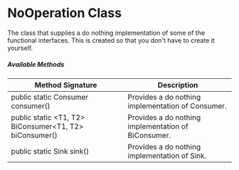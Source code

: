 # NoOperation Class

The class that supplies a do nothing implementation of some of the functional interfaces. This is created so that you don't have to create it yourself.

##### Available Methods

| Method Signature                                       | Description                                         |
| ------------------------------------------------------ | --------------------------------------------------- |
| public static <T> Consumer<T> consumer()               | Provides a do nothing implementation of Consumer.   |
| public static <T1, T2> BiConsumer<T1, T2> biConsumer() | Provides a do nothing implementation of BiConsumer. |
| public static Sink sink()                              | Provides a do nothing implementation of Sink.       |


